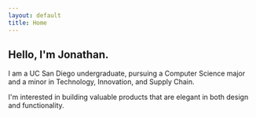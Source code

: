 ```yaml
---
layout: default
title: Home
---
```


<div class="home-content">
  <h2 class="mb-3">Hello, I'm Jonathan.</h2>
  <p>I am a UC San Diego undergraduate, pursuing a Computer Science major and a minor in Technology, Innovation, and Supply Chain.</p>
  <p>I'm interested in building valuable products that are elegant in both design and functionality.</p>
</div>
<!-- <div class="row">
  <div class="col-md-6 mb-3">
    <div class="card">
      <div class="card-header d-flex justify-content-between align-items-center">
        <span class="badge bg-primary">Data</span>
        <button class="btn btn-outline-secondary btn-sm">
          <svg width="20" height="20" fill="currentColor" class="bi bi-heart" viewBox="0 0 16 16">
            <path d="M8 2.748-.717-5.243C5.6-1.345 8 1.287 8 1.287S10.4-1.345 15.717-.243C12.286 2.385 8 6.036 8 6.036S3.714 2.385.283-.243C5.6-1.345 8 2.748 8 2.748zM8 1.287S5.6-1.345.283-.243C3.714 2.385 8 6.036 8 6.036S12.286 2.385 15.717-.243C10.4-1.345 8 1.287 8 1.287z"/>
          </svg>
        </button>
      </div>
      <div class="card-body d-flex flex-column">
        <h5 class="card-title">Twitter</h5>
        <p class="card-text">Introducing X API, a robust Twitter API designed to unlock valuable Twitter data...</p>
        <a href="#" class="btn btn-primary mt-auto">Read More</a>
      </div>
      <div class="card-footer d-flex justify-content-between align-items-center">
        <span>By Omar M'Hai...</span>
        <span>Updated 1 month ago</span>
      </div>
    </div>
  </div>
  <div class="col-md-6 mb-3">
    <div class="card">
      <div class="card-header d-flex justify-content-between align-items-center">
        <span class="badge bg-primary">Data</span>
        <button class="btn btn-outline-secondary btn-sm">
          <svg width="20" height="20" fill="currentColor" class="bi bi-heart" viewBox="0 0 16 16">
            <path d="M8 2.748-.717-5.243C5.6-1.345 8 1.287 8 1.287S10.4-1.345 15.717-.243C12.286 2.385 8 6.036 8 6.036S3.714 2.385.283-.243C5.6-1.345 8 2.748 8 2.748zM8 1.287S5.6-1.345.283-.243C3.714 2.385 8 6.036 8 6.036S12.286 2.385 15.717-.243C10.4-1.345 8 1.287 8 1.287z"/>
          </svg>
        </button>
      </div>
      <div class="card-body d-flex flex-column">
        <h5 class="card-title">Another Block</h5>
        <p class="card-text">Introducing X API, a robust Twitter API designed to unlock valuable Twitter data...</p>
        <a href="#" class="btn btn-primary mt-auto">Read More</a>
      </div>
      <div class="card-footer d-flex justify-content-between align-items-center">
        <span>By Another Author</span>
        <span>Updated 2 months ago</span>
      </div>
    </div>
  </div>
</div> -->